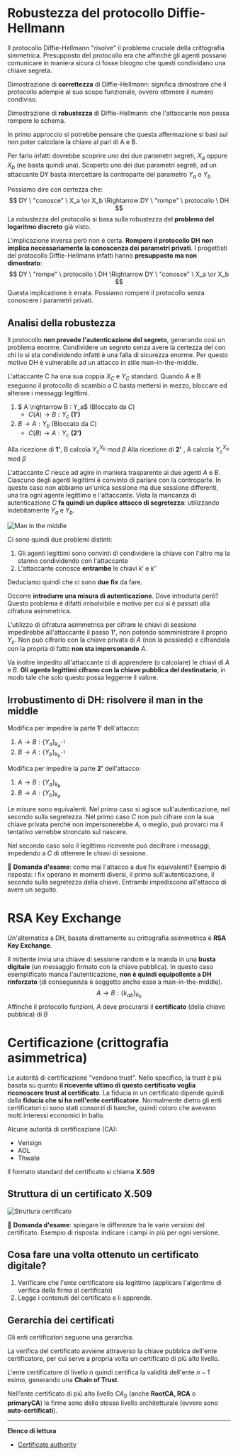 # Robustezza del protocollo Diffie-Hellmann

Il protocollo Diffie-Hellmann "risolve" il problema cruciale della crittografia simmetrica.
Presupposto del protocollo era che affinché gli agenti possano comunicare in maniera sicura ci fosse bisogno che questi condividano una chiave segreta.

Dimostrazione di **correttezza** di Diffie-Hellmann: significa dimostrare che il protocollo adempie al suo scopo funzionale, ovvero ottenere il numero condiviso.

Dimostrazione di **robustezza** di Diffie-Hellmann: che l'attaccante non possa rompere lo schema.

In primo approccio si potrebbe pensare che questa affermazione si basi sul non poter calcolare la chiave al pari di A e B.

Per farlo infatti dovrebbe scoprire uno dei due parametri segreti, $X_a$ oppure $X_b$ (ne basta quindi una). Scoperto uno dei due parametri segreti, ad un attaccante DY basta intercettare la controparte del parametro $Y_a$ o $Y_b$

Possiamo dire con certezza che:
$$
DY \ "conosce" \ X_a \or X_b \Rightarrow DY \ "rompe" \ protocollo \ DH
$$
La robustezza del protocollo si basa sulla robustezza del **problema del logaritmo discreto** già visto.

L'implicazione inversa però non è certa. **Rompere il protocollo DH non implica necessariamente la conoscenza dei parametri privati**. I progettisti del protocollo Diffie-Hellmann infatti hanno **presupposto ma non dimostrato**:
$$
DY \ "rompe" \ protocollo \ DH \Rightarrow DY \ "conosce" \ X_a \or X_b 
$$
Questa implicazione è errata. Possiamo rompere il protocollo senza conoscere i parametri privati.

## Analisi della robustezza

Il protocollo **non prevede l'autenticazione del segreto**, generando così un problema enorme. Condividere un segreto senza avere la certezza del con chi lo si sta condividendo infatti è una falla di sicurezza enorme. Per questo motivo DH è vulnerabile ad un attacco in stile man-in-the-middle.

L'attaccante C ha una sua coppia $X_C$ e $Y_C$ standard. Quando A e B eseguono il protocollo di scambio a C basta mettersi in mezzo, bloccare ed alterare i messaggi legittimi.

1. $ A \rightarrow B : Y_a$ (Bloccato da $C$)
   - $C(A) \rightarrow B: Y_c$ **(1')**
2. $B \rightarrow A : Y_b$ (Bloccato da $C$)
   - $C(B) \rightarrow A : Y_c$ **(2')**

Alla ricezione di  **1'**, B calcola ${Y_c}^{X_b}$ mod $\beta$
Alla ricezione di **2'** , A calcola ${Y_c}^{X_a}$ mod $\beta$

L'attaccante $C$ riesce ad agire in maniera trasparente ai due agenti $A$ e $B$. Ciascuno degli agenti legittimi è convinto di parlare con la controparte. In questo caso non abbiamo un'unica sessione ma due sessione differenti, una tra ogni agente legittimo e l'attaccante. Vista la mancanza di autenticazione $C$ **fa quindi un duplice attacco di segretezza**: utilizzando indebitamente $Y_a$ e $Y_b$.

![Man in the middle](./images/man-in-the-middle.drawio.svg)

Ci sono quindi due problemi distinti:

1. Gli agenti legittimi sono convinti di condividere la chiave con l'altro ma la stanno condividendo con l'attaccante
2. L'attaccante conosce **entrambe** le chiavi $k'$ e $k''$

Deduciamo quindi che ci sono **due fix** da fare.

Occorre **introdurre una misura di autenticazione**. Dove introdurla però?
Questo problema è difatti irrisolvibile e motivo per cui si è passati alla cifratura asimmetrica. 

L'utilizzo di cifratura asimmetrica per cifrare le chiavi di sessione impedirebbe all'attaccante il passo **1'**, non potendo somministrare il proprio $Y_c$. Non può cifrarlo con la chiave privata di $A$ (non la possiede) e cifrandola con la propria di fatto **non sta impersonando** $A$.

Va inoltre impedito all'attaccante ci di apprendere (o calcolare) le chiavi di $A$ e $B$. **Gli agente legittimi cifrano con la chiave pubblica del destinatario**, in modo tale che solo questo possa leggerne il valore.

## Irrobustimento di DH: risolvere il man in the middle

Modifica per impedire la parte **1'** dell'attacco:

1. $A \rightarrow B: \{ {Y_a}\}_{{k_a}^{-1}}$
2. $B \rightarrow A: \{ {Y_b}\}_{{k_b}^{-1}}$

Modifica per impedire la parte **2'** dell'attacco:

1. $A \rightarrow B: \{ {Y_a}\}_{k_b}$
2. $B \rightarrow A: \{ {Y_b}\}_{k_a}$

Le misure sono equivalenti. Nel primo caso si agisce sull'autenticazione, nel secondo sulla segretezza.
Nel primo caso $C$ non può cifrare con la sua chiave privata perché non impersonerebbe $A$, o meglio, può provarci ma il tentativo verrebbe stroncato sul nascere.

Nel secondo caso solo il legittimo ricevente può decifrare i messaggi, impedendo a $C$ di ottenere le chiavi di sessione.

:pencil: **Domanda d'esame**: come mai l'attacco a due fix equivalenti?
Esempio di risposta: i fix operano in momenti diversi, il primo sull'autenticazione, il secondo sulla segretezza della chiave. Entrambi impediscono all'attacco di avere un seguito.

# RSA Key Exchange

Un'alternatica a DH, basata direttamente su crittografia asimmetrica è **RSA Key Exchange**.

Il mittente invia una chiave di sessione random e la manda in una **busta digitale** (un messaggio firmato con la chiave pubblica). In questo caso esemplificato manca l'autenticazione, **non è quindi equipollente a DH rinforzato** (di conseguenza è soggetto anche esso a man-in-the-middle).
$$
A \rightarrow B : \{ {k_{ab}}  \}_{k_b}
$$
Affinché il protocollo funzioni, $A$ deve procurarsi il **certificato** (della chiave pubblica) di $B$

# Certificazione (crittografia asimmetrica)

Le autorità di certificazione "vendono trust". Nello specifico, la trust è più basata su quanto **il ricevente ultimo di questo certificato voglia riconoscere trust al certificato**. La fiducia in un certificato dipende quindi dalla **fiducia che si ha nell'ente certificatore**. Normalmente dietro gli enti certificatori ci sono stati consorzi di banche, quindi coloro che avevano molti interessi economici in ballo.

Alcune autorità di certificazione (CA):

- Verisign
- AOL
- Thwate

Il formato standard del certificato si chiama **X.509**

## Struttura di un certificato X.509

![Struttura certificato](./images/certificato.png)

:pencil: **Domanda d'esame**: spiegare le differenze tra le varie versioni del certificato.
Esempio di risposta: indicare i campi in più per ogni versione.

## Cosa fare una volta ottenuto un certificato digitale?

1. Verificare che l'ente certificatore sia legittimo (applicare l'algoritmo di verifica della firma al certificato)
2. Legge i contenuti del certificato e li apprende.

## Gerarchia dei certificati

Gli enti certificatori seguono una gerarchia.

La verifica del certificato avviene attraverso la chiave pubblica dell'ente certificatore, per cui serve a propria volta un certificato di più alto livello.

L'ente certificatore di livello $n$ quindi certifica la validità dell'ente $n-1$ esimo, generando una **Chain of Trust**.

Nell'ente certificato di più alto livello $CA_0$ (anche **RootCA, RCA** o **primaryCA**) le firme sono dello stesso livello architetturale (ovvero sono **auto-certificati**).

------

**Elenco di lettura**

- [Certificate authority](https://it.wikipedia.org/wiki/Certificate_authority)

